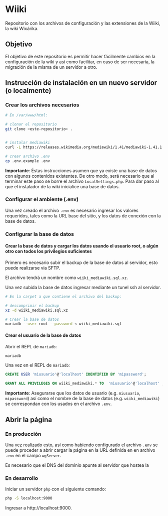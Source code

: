 # Wiiki

Repositorio con los archivos de configuración y las extensiones de la Wiiki, la wiki Wixárika.

## Objetivo

El objetivo de este repositorio es permitir hacer fácilmente cambios en la configuración de la wiki y así como facilitar, en caso de ser necesaria, la migración de la misma de un servidor a otro.

## Instrucción de instalación en un nuevo servidor (o localmente)

### Crear los archivos necesarios

```sh
# En /var/www/html:

# clonar el repositorio
git clone <este-repositorio> .


# instalar mediawiki
curl -L https://releases.wikimedia.org/mediawiki/1.41/mediawiki-1.41.1.tar.gz | tar -xz --strip-components=1

# crear archivo .env
cp .env.example .env
```

**Importante**: Éstas instrucciones asumen que ya existe una base de datos con algunos contenidos existentes. De otro modo, será necesario que al terminar este paso se borre el archivo `LocalSettings.php`. Para dar paso al que el instalador de la wiki inicialice una base de datos.

### Configurar el ambiente (.env)

Una vez creado el archivo `.env` es necesario ingresar los valores requeridos, tales como la URL base del sitio, y los datos de conexión con la base de datos.

### Configurar la base de datos

#### Crear la base de datos y cargar los datos usando el usuario root, o algún otro con todos los privilegios suficientes

Primero es necesario subir el backup de la base de datos al servidor, esto puede realizarse via SFTP.

El archivo tendrá un nombre como `wiiki_mediawiki.sql.xz`.

Una vez subida la base de datos ingresar mediante un tunel ssh al servidor.

```sh
# En la carpet a que contiene el archivo del backup:

# descomprimir el backup
xz -d wiiki_mediawiki.sql.xz

# Crear la base de datos
mariadb --user root --password < wiiki_mediawiki.sql
```

#### Crear el usuario de la base de datos

Abrir el REPL de `mariadb`:

```sh
mariadb
```

Una vez en el REPL de `mariadb`:

```sql
CREATE USER 'miusuario'@'localhost' IDENTIFIED BY 'mipassword';

GRANT ALL PRIVILEGES ON wiiki_mediawiki.* TO  'miusuario'@'localhost' ;
```

**Importante**: Asegurarse que los datos de usuario (e.g. `miusuario`, `mipassword`) así como el nombre de la base de datos (e.g. `wiiki_mediawiki`) se correspondan con los usados en el archivo `.env`.

## Abrir la página

### En producción

Una vez realizado esto, así como habiendo configurado el archivo `.env` se puede proceder a abrir cargar la página en la URL definida en en archivo `.env` en el campo `wgServer`.

Es necesario que el DNS del dominio apunte al servidor que hostea la

### En desarrollo

Iniciar un servidor `php` con el siguiente comando:

```sh
php -S localhost:9000
```

Ingresar a http://localhost:9000.
